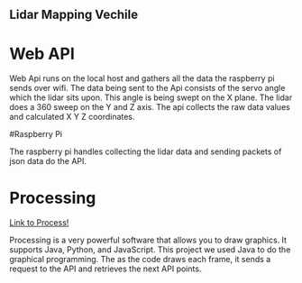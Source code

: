 ## Lidar Mapping Vechile

# Web API

  Web Api runs on the local host and gathers all the data the raspberry pi sends over wifi. The data being sent to the Api consists of the servo angle which the lidar sits upon. This angle is being swept on the X plane. The lidar does a 360 sweep on the Y and Z axis. The api collects the raw data values and calculated X Y Z coordinates.  
  
#Raspberry Pi

  The raspberry pi handles collecting the lidar data and sending packets of json data do the API.
  
# Processing
[Link to Process!](https://processing.org)

Processing is a very powerful software that allows you to draw graphics. It supports Java, Python, and JavaScript. This project we used Java to do the graphical programming. The as the code draws each frame, it sends a request to the API and retrieves the next API points. 
